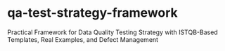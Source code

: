 # qa-test-strategy-framework
Practical Framework for Data Quality Testing Strategy with ISTQB-Based Templates, Real Examples, and Defect Management
